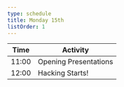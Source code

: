 ```yaml
---
type: schedule
title: Monday 15th
listOrder: 1
---
```


| Time  | Activity              |
|-------|-----------------------|
| 11:00 | Opening Presentations |
| 12:00 | Hacking Starts!       |
